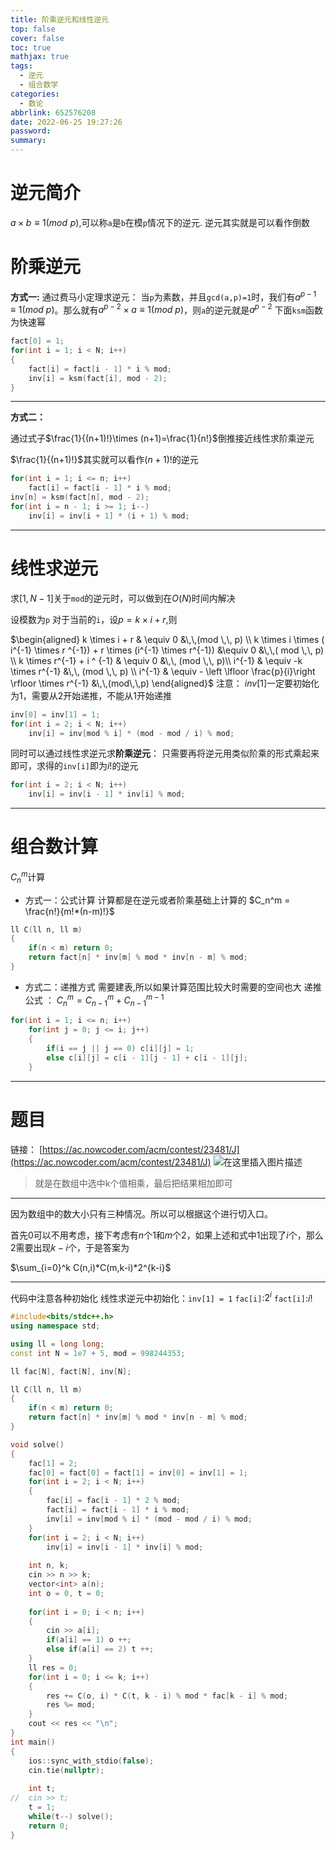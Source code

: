 ```yaml
---
title: 阶乘逆元和线性逆元
top: false
cover: false
toc: true
mathjax: true
tags:
  - 逆元
  - 组合数学
categories:
  - 数论
abbrlink: 652576208
date: 2022-06-25 19:27:26
password:
summary:
---
```


# 逆元简介

$a \times b \equiv  1 ( mod\,\,p)$,可以称`a`是`b`在模`p`情况下的逆元.
逆元其实就是可以看作倒数

# 阶乘逆元

**方式一:**
通过费马小定理求逆元：
当`p`为素数，并且`gcd(a,p)=1`时，我们有$a^{p−1}≡1(mod\ p)$。那么就有$a^{p−2}×a≡1(mod\ p)$，则`a`的逆元就是$a^{p−2}$
下面`ksm`函数为快速幂

```cpp
fact[0] = 1;
for(int i = 1; i < N; i++)
{
	fact[i] = fact[i - 1] * i % mod;
	inv[i] = ksm(fact[i], mod - 2);
}
```

---

**方式二：**

通过式子$\frac{1}{(n+1)!}\times (n+1)=\frac{1}{n!}$倒推接近线性求阶乘逆元

$\frac{1}{(n+1)!}$其实就可以看作${(n+1)!}$的逆元

```cpp
for(int i = 1; i <= n; i++)
	fact[i] = fact[i - 1] * i % mod;
inv[n] = ksm(fact[n], mod - 2);
for(int i = n - 1; i >= 1; i--)
	inv[i] = inv[i + 1] * (i + 1) % mod;
```

---



# 线性求逆元

求$[1,N-1]$关于`mod`的逆元时，可以做到在$O(N)$时间内解决

设模数为`p`
对于当前的`i`，设$p=k×i+r$,则

$\begin{aligned}
k \times i + r & \equiv   0  &\,\,(mod \,\, p) \\
k \times i \times ( i^{-1} \times r ^{-1}) + r \times (i^{-1} \times r^{-1}) &\equiv 0 &\,\,( mod \,\, p) \\
k \times r^{-1} + i ^ {-1} & \equiv 0 &\,\, (mod \,\, p)\\
i^{-1} & \equiv -k \times r^{-1} &\,\, (mod \,\, p) \\
i^{-1} & \equiv - \left \lfloor \frac{p}{i}\right \rfloor \times r^{-1} &\,\,(mod\,\,p)
\end{aligned}$
注意：
$inv[1]$一定要初始化为1，需要从2开始递推，不能从1开始递推

```cpp
inv[0] = inv[1] = 1;
for(int i = 2; i < N; i++)
	inv[i] = inv[mod % i] * (mod - mod / i) % mod;
```

同时可以通过线性求逆元求**阶乘逆元**：
只需要再将逆元用类似阶乘的形式乘起来即可，求得的`inv[i]`即为$i!$的逆元

```cpp
for(int i = 2; i < N; i++)
	inv[i] = inv[i - 1] * inv[i] % mod;
```

---

# 组合数计算

$C_n^m$计算

- 方式一：公式计算
  计算都是在逆元或者阶乘基础上计算的
  $C_n^m = \frac{n!}{m!*(n-m)!}$

```cpp
ll C(ll n, ll m)
{
	if(n < m) return 0;
	return fact[n] * inv[m] % mod * inv[n - m] % mod;
}
```

- 方式二：递推方式
  需要建表,所以如果计算范围比较大时需要的空间也大
  递推公式 ： $C_n^m = C_{n-1}^{m} + C_{n-1}^{m-1}$

```cpp
for(int i = 1; i <= n; i++)
	for(int j = 0; j <= i; j++)
	{
		if(i == j || j == 0) c[i][j] = 1;
		else c[i][j] = c[i - 1][j - 1] + c[i - 1][j];
	}
```

---

# 题目

链接：
[https://ac.nowcoder.com/acm/contest/23481/J](https://ac.nowcoder.com/acm/contest/23481/J)
![在这里插入图片描述](652576208/67dacbcfb1d0428e874f2faff1a0a75a.png)

>就是在数组中选中k个值相乘，最后把结果相加即可

---

因为数组中的数大小只有三种情况。所以可以根据这个进行切入口。



首先$0$可以不用考虑，接下考虑有$n$个$1$和$m$个$2$，如果上述和式中$1$出现了$i$个，那么$2$需要出现$k-i$个，于是答案为

$\sum_{i=0}^k C(n,i)*C(m,k-i)*2^{k-i}$

---

代码中注意各种初始化
线性求逆元中初始化：`inv[1] = 1`
`fac[i]`:$2^i$
`fact[i]`:$i!$

```cpp
#include<bits/stdc++.h>
using namespace std;

using ll = long long;
const int N = 1e7 + 5, mod = 998244353;

ll fac[N], fact[N], inv[N];

ll C(ll n, ll m)
{
	if(n < m) return 0;
	return fact[n] * inv[m] % mod * inv[n - m] % mod;
}

void solve()
{
	fac[1] = 2;
	fac[0] = fact[0] = fact[1] = inv[0] = inv[1] = 1;
	for(int i = 2; i < N; i++)
	{
		fac[i] = fac[i - 1] * 2 % mod;
		fact[i] = fact[i - 1] * i % mod;
		inv[i] = inv[mod % i] * (mod - mod / i) % mod; 
	}
	for(int i = 2; i < N; i++)
		inv[i] = inv[i - 1] * inv[i] % mod;
		
	int n, k;
	cin >> n >> k;
	vector<int> a(n);
	int o = 0, t = 0;
	
	for(int i = 0; i < n; i++) 
	{
		cin >> a[i];
		if(a[i] == 1) o ++;
		else if(a[i] == 2) t ++;
	}	
	ll res = 0;
	for(int i = 0; i <= k; i++)
	{
		res += C(o, i) * C(t, k - i) % mod * fac[k - i] % mod;
		res %= mod;
	}
	cout << res << "\n";
}
int main()
{
	ios::sync_with_stdio(false);
	cin.tie(nullptr);
	
	int t;
//	cin >> t;
	t = 1;
	while(t--) solve();
	return 0;
}

```
